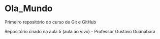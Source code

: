 # Ola_Mundo
Primeiro repositório do curso de Git e GitHub

Repositório criado na aula 5 (aula ao vivo) - Professor Gustavo Guanabara
 
